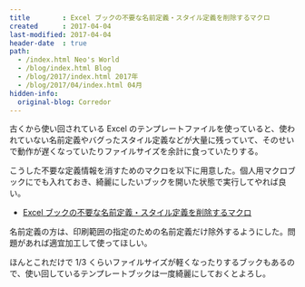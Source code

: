 ```yaml
---
title        : Excel ブックの不要な名前定義・スタイル定義を削除するマクロ
created      : 2017-04-04
last-modified: 2017-04-04
header-date  : true
path:
  - /index.html Neo's World
  - /blog/index.html Blog
  - /blog/2017/index.html 2017年
  - /blog/2017/04/index.html 04月
hidden-info:
  original-blog: Corredor
---
```


古くから使い回されている Excel のテンプレートファイルを使っていると、使われていない名前定義やバグったスタイル定義などが大量に残っていて、そのせいで動作が遅くなっていたりファイルサイズを余計に食っていたりする。

こうした不要な定義情報を消すためのマクロを以下に用意した。個人用マクロブックにでも入れておき、綺麗にしたいブックを開いた状態で実行してやれば良い。

- [Excel ブックの不要な名前定義・スタイル定義を削除するマクロ](https://gist.github.com/Neos21/92c5a5a9120a188b0c5eebe7bc59afae)

名前定義の方は、印刷範囲の指定のための名前定義だけ除外するようにした。問題があれば適宜加工して使ってほしい。

ほんとこれだけで 1/3 くらいファイルサイズが軽くなったりするブックもあるので、使い回しているテンプレートブックは一度綺麗にしておくとよろし。
